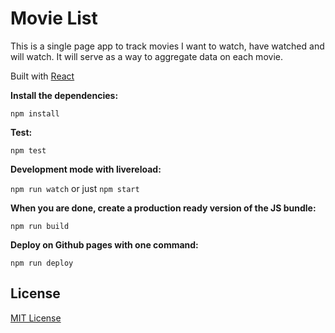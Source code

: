 # Movie List
This is a single page app to track movies I want to watch, have watched and will watch. It will serve as a way to aggregate data on each movie.

Built with [React](https://facebook.github.io/react/)

__Install the dependencies:__

`npm install`

__Test:__

`npm test`

__Development mode with livereload:__

`npm run watch` or just `npm start`

__When you are done, create a production ready version of the JS bundle:__

`npm run build`

__Deploy on Github pages with one command:__

`npm run deploy`

## License

[MIT License](http://opensource.org/licenses/MIT)
